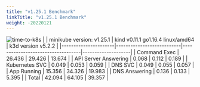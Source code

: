 ```yaml
---
title: "v1.25.1 Benchmark"
linkTitle: "v1.25.1 Benchmark"
weight: -20220121
---
```


![time-to-k8s](/images/benchmarks/timeToK8s/v1.25.1.png)
|                      | minikube version: v1.25.1 | kind v0.11.1 go1.16.4 linux/amd64 | k3d version v5.2.2 |
|----------------------|---------------------------|-----------------------------------|--------------------|
| Command Exec         |                    26.436 |                            29.426 |             13.674 |
| API Server Answering |                     0.068 |                             0.112 |              0.189 |
| Kubernetes SVC       |                     0.049 |                             0.053 |              0.059 |
| DNS SVC              |                     0.049 |                             0.055 |              0.057 |
| App Running          |                    15.356 |                            34.326 |             19.983 |
| DNS Answering        |                     0.136 |                             0.133 |              5.395 |
| Total                |                    42.094 |                            64.105 |             39.357 |

